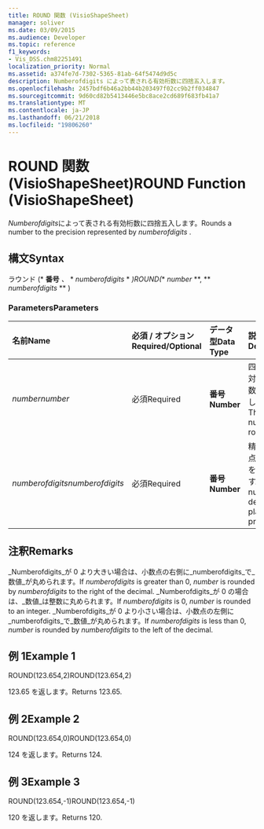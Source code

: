 ```yaml
---
title: ROUND 関数 (VisioShapeSheet)
manager: soliver
ms.date: 03/09/2015
ms.audience: Developer
ms.topic: reference
f1_keywords:
- Vis_DSS.chm82251491
localization_priority: Normal
ms.assetid: a374fe7d-7302-5365-81ab-64f5474d9d5c
description: Numberofdigits によって表される有効桁数に四捨五入します。
ms.openlocfilehash: 2457bdf6b46a2bb44b203497f02cc9b2ff034847
ms.sourcegitcommit: 9d60cd82b5413446e5bc8ace2cd689f683fb41a7
ms.translationtype: MT
ms.contentlocale: ja-JP
ms.lasthandoff: 06/21/2018
ms.locfileid: "19806260"
---
```

# <a name="round-function-visioshapesheet"></a><span data-ttu-id="df1c9-103">ROUND 関数 (VisioShapeSheet)</span><span class="sxs-lookup"><span data-stu-id="df1c9-103">ROUND Function (VisioShapeSheet)</span></span>

<span data-ttu-id="df1c9-104">*Numberofdigits*によって表される有効桁数に四捨五入します。</span><span class="sxs-lookup"><span data-stu-id="df1c9-104">Rounds a number to the precision represented by  *numberofdigits*  .</span></span> 
  
## <a name="syntax"></a><span data-ttu-id="df1c9-105">構文</span><span class="sxs-lookup"><span data-stu-id="df1c9-105">Syntax</span></span>

<span data-ttu-id="df1c9-106">ラウンド (* **番号** *、* * *numberofdigits* * *)</span><span class="sxs-lookup"><span data-stu-id="df1c9-106">ROUND(** *number* **, ** *numberofdigits* ** )</span></span> 
  
### <a name="parameters"></a><span data-ttu-id="df1c9-107">Parameters</span><span class="sxs-lookup"><span data-stu-id="df1c9-107">Parameters</span></span>

|<span data-ttu-id="df1c9-108">**名前**</span><span class="sxs-lookup"><span data-stu-id="df1c9-108">**Name**</span></span>|<span data-ttu-id="df1c9-109">**必須 / オプション**</span><span class="sxs-lookup"><span data-stu-id="df1c9-109">**Required/Optional**</span></span>|<span data-ttu-id="df1c9-110">**データ型**</span><span class="sxs-lookup"><span data-stu-id="df1c9-110">**Data Type**</span></span>|<span data-ttu-id="df1c9-111">**説明**</span><span class="sxs-lookup"><span data-stu-id="df1c9-111">**Description**</span></span>|
|:-----|:-----|:-----|:-----|
| <span data-ttu-id="df1c9-112">_number_</span><span class="sxs-lookup"><span data-stu-id="df1c9-112">_number_</span></span> <br/> |<span data-ttu-id="df1c9-113">必須</span><span class="sxs-lookup"><span data-stu-id="df1c9-113">Required</span></span>  <br/> |<span data-ttu-id="df1c9-114">**番号**</span><span class="sxs-lookup"><span data-stu-id="df1c9-114">**Number**</span></span> <br/> |<span data-ttu-id="df1c9-115">四捨五入の対象となる数値を指定します。</span><span class="sxs-lookup"><span data-stu-id="df1c9-115">The number to round off.</span></span>  <br/> |
| <span data-ttu-id="df1c9-116">_numberofdigits_</span><span class="sxs-lookup"><span data-stu-id="df1c9-116">_numberofdigits_</span></span> <br/> |<span data-ttu-id="df1c9-117">必須</span><span class="sxs-lookup"><span data-stu-id="df1c9-117">Required</span></span>  <br/> |<span data-ttu-id="df1c9-118">**番号**</span><span class="sxs-lookup"><span data-stu-id="df1c9-118">**Number**</span></span> <br/> |<span data-ttu-id="df1c9-119">精度の小数点以下桁数を指定します。</span><span class="sxs-lookup"><span data-stu-id="df1c9-119">The number of decimal places of precision.</span></span>  <br/> |
   
## <a name="remarks"></a><span data-ttu-id="df1c9-120">注釈</span><span class="sxs-lookup"><span data-stu-id="df1c9-120">Remarks</span></span>

<span data-ttu-id="df1c9-121">_Numberofdigits_が 0 より大きい場合は、小数点の右側に_numberofdigits_で_数値_が丸められます。</span><span class="sxs-lookup"><span data-stu-id="df1c9-121">If  _numberofdigits_ is greater than 0,  _number_ is rounded by  _numberofdigits_ to the right of the decimal.</span></span> <span data-ttu-id="df1c9-122">_Numberofdigits_が 0 の場合は、_数値_は整数に丸められます。</span><span class="sxs-lookup"><span data-stu-id="df1c9-122">If  _numberofdigits_ is 0,  _number_ is rounded to an integer.</span></span> <span data-ttu-id="df1c9-123">_Numberofdigits_が 0 より小さい場合は、小数点の左側に_numberofdigits_で_数値_が丸められます。</span><span class="sxs-lookup"><span data-stu-id="df1c9-123">If  _numberofdigits_ is less than 0,  _number_ is rounded by  _numberofdigits_ to the left of the decimal.</span></span> 
  
## <a name="example-1"></a><span data-ttu-id="df1c9-124">例 1</span><span class="sxs-lookup"><span data-stu-id="df1c9-124">Example 1</span></span>

<span data-ttu-id="df1c9-125">ROUND(123.654,2)</span><span class="sxs-lookup"><span data-stu-id="df1c9-125">ROUND(123.654,2)</span></span>
  
<span data-ttu-id="df1c9-126">123.65 を返します。</span><span class="sxs-lookup"><span data-stu-id="df1c9-126">Returns 123.65.</span></span>
  
## <a name="example-2"></a><span data-ttu-id="df1c9-127">例 2</span><span class="sxs-lookup"><span data-stu-id="df1c9-127">Example 2</span></span>

<span data-ttu-id="df1c9-128">ROUND(123.654,0)</span><span class="sxs-lookup"><span data-stu-id="df1c9-128">ROUND(123.654,0)</span></span>
  
<span data-ttu-id="df1c9-129">124 を返します。</span><span class="sxs-lookup"><span data-stu-id="df1c9-129">Returns 124.</span></span>
  
## <a name="example-3"></a><span data-ttu-id="df1c9-130">例 3</span><span class="sxs-lookup"><span data-stu-id="df1c9-130">Example 3</span></span>

<span data-ttu-id="df1c9-131">ROUND(123.654,-1)</span><span class="sxs-lookup"><span data-stu-id="df1c9-131">ROUND(123.654,-1)</span></span>
  
<span data-ttu-id="df1c9-132">120 を返します。</span><span class="sxs-lookup"><span data-stu-id="df1c9-132">Returns 120.</span></span>
  

